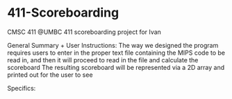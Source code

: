 # 411-Scoreboarding
CMSC 411 @UMBC 411 scoreboarding project for Ivan

General Summary + User Instructions:
The way we designed the program requires users to enter in
the proper text file containing the MIPS code to be read in, and then
it will proceed to read in the file and calculate the scoreboard
The resulting scoreboard will be represented via a 2D array and printed out for the user to see

Specifics:

